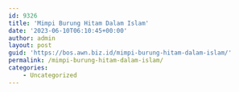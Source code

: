 ```yaml
---
id: 9326
title: 'Mimpi Burung Hitam Dalam Islam'
date: '2023-06-10T06:10:45+00:00'
author: admin
layout: post
guid: 'https://bos.awn.biz.id/mimpi-burung-hitam-dalam-islam/'
permalink: /mimpi-burung-hitam-dalam-islam/
categories:
    - Uncategorized
---
```


